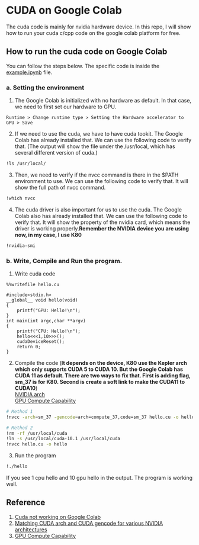 # CUDA on Google Colab
The cuda code is mainly for nvidia hardware device. In this repo, I will show how to run your cuda c/cpp code on the google colab platform for free.

## How to run the cuda code on Google Colab
You can follow the steps below. The specific code is inside the [example.ipynb](./example.ipynb) file.  
### a. Setting the environment
1. The Google Colab is initialized with no hardware as default. In that case, we need to first set our hardware to GPU.  
```
Runtime > Change runtime type > Setting the Hardware accelerator to GPU > Save
```
2. If we need to use the cuda, we have to have cuda tookit. The Google Colab has already installed that. We can use the following code to verify that. (The output will show the file under the /usr/local, which has several different version of cuda.)  
```bash
!ls /usr/local/
```  
3. Then, we need to verify if the nvcc command is there in the $PATH environment to use. We can use the following code to verify that. It will show the full path of nvcc command.  
```bash
!which nvcc
``` 
4. The cuda driver is also important for us to use the cuda. The Google Colab also has already installed that. We can use the following code to verify that. It will show the property of the nvidia card, which means the driver is working properly.**Remember the NVIDIA device you are using now, in my case, I use K80**  
```bash
!nvidia-smi
```
### b. Write, Compile and Run the program.
1. Write cuda code  
```cuda
%%writefile hello.cu

#include<stdio.h>
__global__ void hello(void)
{
    printf("GPU: Hello!\n");
}
int main(int argc,char **argv)
{
    printf("CPU: Hello!\n");
    hello<<<1,10>>>();
    cudaDeviceReset();
    return 0;
}
```  
2. Compile the code (**It depends on the device, K80 use the Kepler arch which only supports CUDA 5 to CUDA 10. But the Google Colab has CUDA 11 as default. There are two ways to fix that. First is adding flag, sm_37 is for K80. Second is create a soft link to make the CUDA11 to CUDA10**)  
[NVIDIA arch](https://arnon.dk/matching-sm-architectures-arch-and-gencode-for-various-nvidia-cards/)  
[GPU Compute Capability](https://developer.nvidia.com/cuda-gpus#compute)
```bash
# Method 1
!nvcc -arch=sm_37 -gencode=arch=compute_37,code=sm_37 hello.cu -o hello

# Method 2
!rm -rf /usr/local/cuda
!ln -s /usr/local/cuda-10.1 /usr/local/cuda
!nvcc hello.cu -o hello
```  
3. Run the program
```bash
!./hello
```  
If you see 1 cpu hello and 10 gpu hello in the output. The program is working well.

## Reference
1. [Cuda not working on Google Colab](http://wiki.alcidesfonseca.com/blog/cuda-not-working-google-collab/)
2. [Matching CUDA arch and CUDA gencode for various NVIDIA architectures](https://arnon.dk/matching-sm-architectures-arch-and-gencode-for-various-nvidia-cards/)
3. [GPU Compute Capability](https://developer.nvidia.com/cuda-gpus#compute)
